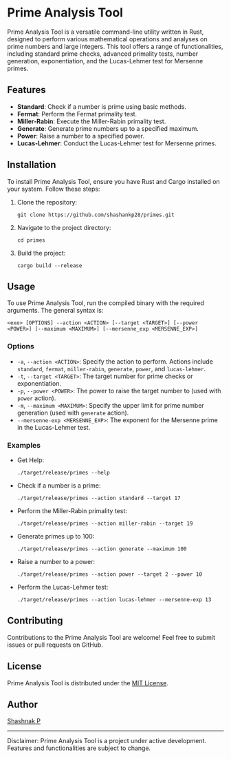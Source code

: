 # Prime Analysis Tool

Prime Analysis Tool is a versatile command-line utility written in Rust, designed to perform various mathematical operations and analyses on prime numbers and large integers. This tool offers a range of functionalities, including standard prime checks, advanced primality tests, number generation, exponentiation, and the Lucas-Lehmer test for Mersenne primes.

## Features

- **Standard**: Check if a number is prime using basic methods.
- **Fermat**: Perform the Fermat primality test.
- **Miller-Rabin**: Execute the Miller-Rabin primality test.
- **Generate**: Generate prime numbers up to a specified maximum.
- **Power**: Raise a number to a specified power.
- **Lucas-Lehmer**: Conduct the Lucas-Lehmer test for Mersenne primes.

## Installation

To install Prime Analysis Tool, ensure you have Rust and Cargo installed on your system. Follow these steps:

1. Clone the repository:
   ```
   git clone https://github.com/shashankp28/primes.git
   ```
2. Navigate to the project directory:
   ```
   cd primes
   ```
3. Build the project:
   ```
   cargo build --release
   ```

## Usage

To use Prime Analysis Tool, run the compiled binary with the required arguments. The general syntax is:

```
<exe> [OPTIONS] --action <ACTION> [--target <TARGET>] [--power <POWER>] [--maximum <MAXIMUM>] [--mersenne_exp <MERSENNE_EXP>]
```

### Options

- `-a`, `--action <ACTION>`: Specify the action to perform. Actions include `standard`, `fermat`, `miller-rabin`, `generate`, `power`, and `lucas-lehmer`.
- `-t`, `--target <TARGET>`: The target number for prime checks or exponentiation.
- `-p`, `--power <POWER>`: The power to raise the target number to (used with `power` action).
- `-m`, `--maximum <MAXIMUM>`: Specify the upper limit for prime number generation (used with `generate` action).
- `--mersenne-exp <MERSENNE_EXP>`: The exponent for the Mersenne prime in the Lucas-Lehmer test.

### Examples

- Get Help:

  ```
  ./target/release/primes --help
  ```

- Check if a number is a prime:
  ```
  ./target/release/primes --action standard --target 17
  ```
- Perform the Miller-Rabin primality test:
  ```
  ./target/release/primes --action miller-rabin --target 19
  ```
- Generate primes up to 100:
  ```
  ./target/release/primes --action generate --maximum 100
  ```
- Raise a number to a power:
  ```
  ./target/release/primes --action power --target 2 --power 10
  ```
- Perform the Lucas-Lehmer test:
  ```
  ./target/release/primes --action lucas-lehmer --mersenne-exp 13
  ```

## Contributing

Contributions to the Prime Analysis Tool are welcome! Feel free to submit issues or pull requests on GitHub.

## License

Prime Analysis Tool is distributed under the [MIT License](LICENSE.md).

## Author

[Shashnak P](https://github.com/shashankp28)

---

Disclaimer: Prime Analysis Tool is a project under active development. Features and functionalities are subject to change.
